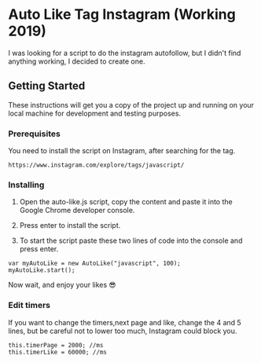 # Auto Like Tag Instagram (Working 2019)

I was looking for a script to do the instagram autofollow, but I didn't find anything working, I decided to create one.

## Getting Started

These instructions will get you a copy of the project up and running on your local machine for development and testing purposes. 

### Prerequisites

You need to install the script on Instagram, after searching for the tag.

```
https://www.instagram.com/explore/tags/javascript/
```

### Installing

1) Open the auto-like.js script, copy the content and paste it into the Google Chrome developer console.

2) Press enter to install the script.

3) To start the script paste these two lines of code into the console and press enter.


```
var myAutoLike = new AutoLike("javascript", 100);
myAutoLike.start();
```

Now wait, and enjoy your likes 😎

### Edit timers

If you want to change the timers,next page and like, change the 4 and 5 lines, but be careful not to lower too much, Instagram could block you.

```
this.timerPage = 2000; //ms
this.timerLike = 60000; //ms
```